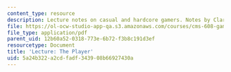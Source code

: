 ```yaml
---
content_type: resource
description: Lecture notes on casual and hardcore gamers. Notes by Clara Rhee.
file: https://ol-ocw-studio-app-qa.s3.amazonaws.com/courses/cms-608-game-design-spring-2008/5a24b322a2cdfadf343908b66927430a_MITCMS_608s08_lec_notes10.pdf
file_type: application/pdf
parent_uid: 12b60a52-0318-773e-6b72-f3b8c191d3ef
resourcetype: Document
title: 'Lecture: The Player'
uid: 5a24b322-a2cd-fadf-3439-08b66927430a
---
```

